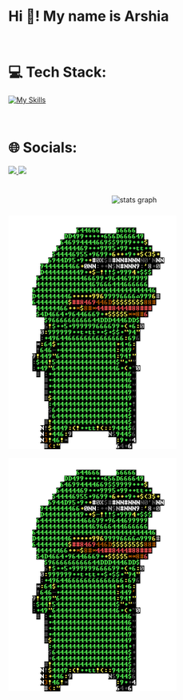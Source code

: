 <h1 align="left">Hi 👋! My name is Arshia</h1>

<br>

<h1 align="left">💻 Tech Stack:</h1>
  
  [![My Skills](https://skillicons.dev/icons?i=python,django,git,mysql,pycharm,vscode,linux)](https://skillicons.dev)

<br>

<h1 align="left">🌐 Socials:</h1>

<p>
  <a href="https://mail.google.com/mail/u/0/?to=pythongarayancoder@gmail.com&su=&body=&fs=1&tf=cm">
    <img src="https://skillicons.dev/icons?i=gmail" />
  </a>
  <a href="https://github.com/pythongarayan">
    <img src="https://skillicons.dev/icons?i=github" />
  </a>
</p>

###



<br clear="both">

<div align="center">
  <img src="https://github-readme-stats.vercel.app/api?username=pythongarayan&hide_title=false&hide_rank=false&show_icons=true&include_all_commits=true&count_private=true&disable_animations=false&theme=dracula&locale=en&hide_border=false" height="150" alt="stats graph"  />
</div>



###

![Alt text](/peppo-dance.gif)

![Alt text](/peppo-dance.gif)
